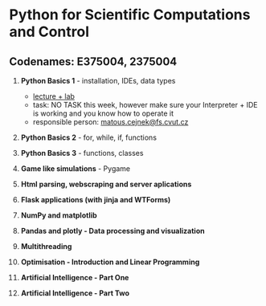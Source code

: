 # Python for Scientific Computations and Control 
## Codenames: E375004, 2375004

1. **Python Basics 1** - installation, IDEs, data types

   - [lecture + lab](courses/intro.md)
   - task: NO TASK this week, however make sure your Interpreter + IDE is working and you know how to operate it 
   - responsible person: matous.cejnek@fs.cvut.cz

1. **Python Basics 2** - for, while, if, functions
 
1. **Python Basics 3** - functions, classes

1. **Game like simulations** - Pygame
  
1. **Html parsing, webscraping and server aplications** 

1. **Flask applications (with jinja and WTForms)**
  
1. **NumPy and matplotlib**
   
1. **Pandas and plotly - Data processing and visualization**
   
1. **Multithreading**

1. **Optimisation - Introduction and Linear Programming**

1. **Artificial Intelligence - Part One**

1. **Artificial Intelligence - Part Two**
